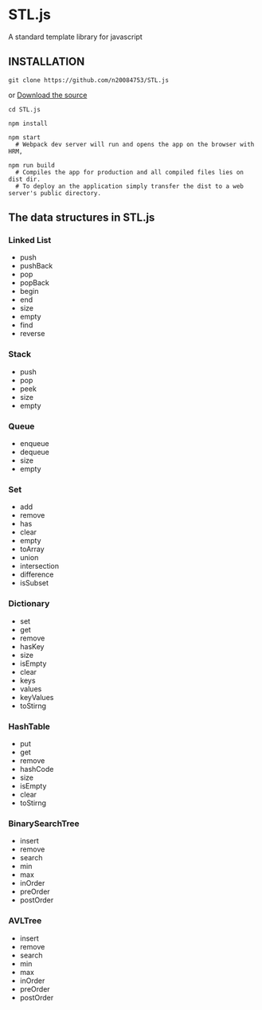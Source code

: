 # STL.js

A standard template library for javascript

## INSTALLATION
```shell
git clone https://github.com/n20084753/STL.js
```
or
[Download the source](https://github.com/n20084753/STL.js/archive/master.zip)

```shell
cd STL.js

npm install

npm start
  # Webpack dev server will run and opens the app on the browser with HRM,
  
npm run build
  # Compiles the app for production and all compiled files lies on dist dir.
  # To deploy an the application simply transfer the dist to a web server's public directory.
```

## The data structures in STL.js

### Linked List
* push
* pushBack
* pop
* popBack
* begin
* end
* size
* empty
* find
* reverse

### Stack
* push
* pop
* peek
* size
* empty

### Queue
* enqueue
* dequeue
* size
* empty

### Set
* add
* remove
* has
* clear
* empty
* toArray
* union
* intersection
* difference
* isSubset

### Dictionary
* set
* get
* remove
* hasKey
* size
* isEmpty
* clear
* keys
* values
* keyValues
* toStirng

### HashTable
* put
* get
* remove
* hashCode
* size
* isEmpty
* clear
* toStirng

### BinarySearchTree
* insert
* remove
* search
* min
* max
* inOrder
* preOrder
* postOrder

### AVLTree
* insert
* remove
* search
* min
* max
* inOrder
* preOrder
* postOrder

